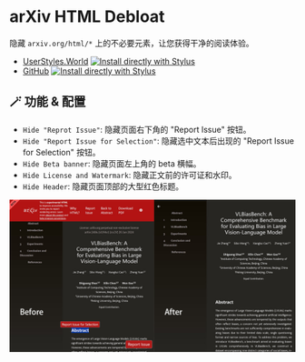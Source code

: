 # arXiv HTML Debloat

隐藏 `arxiv.org/html/*` 上的不必要元素，让您获得干净的阅读体验。

- [UserStyles.World](https://userstyles.world/style/16559) [![Install directly with Stylus](https://img.shields.io/badge/Install%20directly%20with-Stylus-00adad.svg)](https://userstyles.world/api/style/16559.user.css)
- [GitHub](https://github.com/PRO-2684/gadgets/raw/main/arxiv_html_debloate/) [![Install directly with Stylus](https://img.shields.io/badge/Install%20directly%20with-Stylus-00adad.svg)](https://github.com/PRO-2684/gadgets/raw/main/arxiv_html_debloate/arxiv_html_debloate.user.css)

## 🪄 功能 & 配置

- `Hide "Reprot Issue"`: 隐藏页面右下角的 "Report Issue" 按钮。
- `Hide "Report Issue for Selection"`: 隐藏选中文本后出现的 "Report Issue for Selection" 按钮。
- `Hide Beta banner`: 隐藏页面左上角的 beta 横幅。
- `Hide License and Watermark`: 隐藏正文前的许可证和水印。
- `Hide Header`: 隐藏页面顶部的大型红色标题。

![Before & After](arxiv.jpg)
